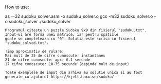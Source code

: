 How to use: 

as --32 sudoku_solver.asm -o sudoku_solver.o
gcc -m32 sudoku_solver.o -o sudoku_solver
./sudoku_solver

	Programul citeste un puzzle Sudoku 9x9 din fisierul "sudoku.txt". Input-ul are forma unei matrice, iar pentru spatiile 
	goale se completeaza cu "0". Solutia este scrisa in fisierul "sudoku_solved.txt".
	
	Timp aproximativ de rulare:
	Mai mult de 25 de cifre cunoscute: instantaneu
	21 de cifre cunoscute: apx. 0.1 secunde
	17 cifre cunoscute: 10-75 secunde (depinde mult de input)
	
	Toate exemplele de input din arhiva au solutie unica si au fost generate cu ajutorul https://kjell.haxx.se/sudoku/

